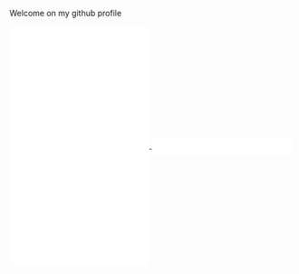 Welcome on my github profile

<a href="https://github.com/julienbonnet50">
  <img align="center" width="49%" src="./github-metrics.svg" alt="metrics of github profil" />
</a>

<a href="https://github.com/julienbonnet50">
  <img align="center" width="49%" src="./achievements.svg" alt="list of achievements "/>
</a>

<!-- <a href="https://github.com/julienbonnet50">
  <img align="center" width="49%" src="./repositories.svg" />
</a> -->

